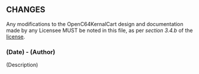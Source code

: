 ## CHANGES

Any modifications to the OpenC64KernalCart design and documentation made by any Licensee MUST be noted in this file, as per *section 3.4.b* of the [license](LICENSE.pdf).

### (Date) - (Author)
(Description)
